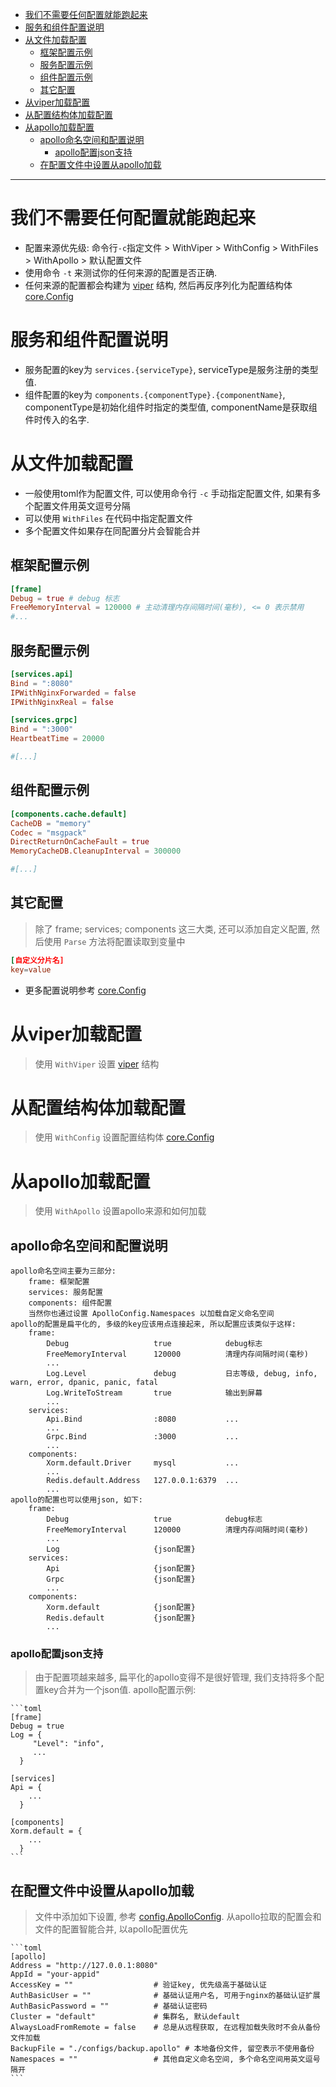 
<!-- TOC -->

- [我们不需要任何配置就能跑起来](#%E6%88%91%E4%BB%AC%E4%B8%8D%E9%9C%80%E8%A6%81%E4%BB%BB%E4%BD%95%E9%85%8D%E7%BD%AE%E5%B0%B1%E8%83%BD%E8%B7%91%E8%B5%B7%E6%9D%A5)
- [服务和组件配置说明](#%E6%9C%8D%E5%8A%A1%E5%92%8C%E7%BB%84%E4%BB%B6%E9%85%8D%E7%BD%AE%E8%AF%B4%E6%98%8E)
- [从文件加载配置](#%E4%BB%8E%E6%96%87%E4%BB%B6%E5%8A%A0%E8%BD%BD%E9%85%8D%E7%BD%AE)
    - [框架配置示例](#%E6%A1%86%E6%9E%B6%E9%85%8D%E7%BD%AE%E7%A4%BA%E4%BE%8B)
    - [服务配置示例](#%E6%9C%8D%E5%8A%A1%E9%85%8D%E7%BD%AE%E7%A4%BA%E4%BE%8B)
    - [组件配置示例](#%E7%BB%84%E4%BB%B6%E9%85%8D%E7%BD%AE%E7%A4%BA%E4%BE%8B)
    - [其它配置](#%E5%85%B6%E5%AE%83%E9%85%8D%E7%BD%AE)
- [从viper加载配置](#%E4%BB%8Eviper%E5%8A%A0%E8%BD%BD%E9%85%8D%E7%BD%AE)
- [从配置结构体加载配置](#%E4%BB%8E%E9%85%8D%E7%BD%AE%E7%BB%93%E6%9E%84%E4%BD%93%E5%8A%A0%E8%BD%BD%E9%85%8D%E7%BD%AE)
- [从apollo加载配置](#%E4%BB%8Eapollo%E5%8A%A0%E8%BD%BD%E9%85%8D%E7%BD%AE)
    - [apollo命名空间和配置说明](#apollo%E5%91%BD%E5%90%8D%E7%A9%BA%E9%97%B4%E5%92%8C%E9%85%8D%E7%BD%AE%E8%AF%B4%E6%98%8E)
        - [apollo配置json支持](#apollo%E9%85%8D%E7%BD%AEjson%E6%94%AF%E6%8C%81)
    - [在配置文件中设置从apollo加载](#%E5%9C%A8%E9%85%8D%E7%BD%AE%E6%96%87%E4%BB%B6%E4%B8%AD%E8%AE%BE%E7%BD%AE%E4%BB%8Eapollo%E5%8A%A0%E8%BD%BD)

<!-- /TOC -->
---

# 我们不需要任何配置就能跑起来

+ 配置来源优先级: 命令行`-c`指定文件 > WithViper > WithConfig > WithFiles > WithApollo > 默认配置文件
+ 使用命令 `-t` 来测试你的任何来源的配置是否正确.
+ 任何来源的配置都会构建为 [viper](https://github.com/spf13/viper) 结构, 然后再反序列化为配置结构体 [core.Config](../core/config.go)

# 服务和组件配置说明

+ 服务配置的key为 `services.{serviceType}`, serviceType是服务注册的类型值.
+ 组件配置的key为 `components.{componentType}.{componentName}`, componentType是初始化组件时指定的类型值, componentName是获取组件时传入的名字.

# 从文件加载配置

+ 一般使用toml作为配置文件, 可以使用命令行 `-c` 手动指定配置文件, 如果有多个配置文件用英文逗号分隔
+ 可以使用 `WithFiles` 在代码中指定配置文件
+ 多个配置文件如果存在同配置分片会智能合并

## 框架配置示例

```toml
[frame]
Debug = true # debug 标志
FreeMemoryInterval = 120000 # 主动清理内存间隔时间(毫秒), <= 0 表示禁用
#...
```

## 服务配置示例
```toml
[services.api]
Bind = ":8080"
IPWithNginxForwarded = false
IPWithNginxReal = false

[services.grpc]
Bind = ":3000"
HeartbeatTime = 20000

#[...]
```

## 组件配置示例
```toml
[components.cache.default]
CacheDB = "memory"
Codec = "msgpack"
DirectReturnOnCacheFault = true
MemoryCacheDB.CleanupInterval = 300000

#[...]
```

## 其它配置

> 除了 frame; services; components 这三大类, 还可以添加自定义配置, 然后使用 `Parse` 方法将配置读取到变量中

```toml
[自定义分片名]
key=value
```

+ 更多配置说明参考 [core.Config](../core/config.go)

# 从viper加载配置

> 使用 `WithViper` 设置 [viper](https://github.com/spf13/viper) 结构

# 从配置结构体加载配置

> 使用 `WithConfig` 设置配置结构体 [core.Config](../core/config.go)

# 从apollo加载配置

> 使用 `WithApollo` 设置apollo来源和如何加载

## apollo命名空间和配置说明

```text
apollo命名空间主要为三部分:
    frame: 框架配置
    services: 服务配置
    components: 组件配置
    当然你也通过设置 ApolloConfig.Namespaces 以加载自定义命名空间
apollo的配置是扁平化的, 多级的key应该用点连接起来, 所以配置应该类似于这样:
    frame:
        Debug                   true            debug标志
        FreeMemoryInterval      120000          清理内存间隔时间(毫秒)
        ...
        Log.Level               debug           日志等级, debug, info, warn, error, dpanic, panic, fatal
        Log.WriteToStream       true            输出到屏幕
        ...
    services:
        Api.Bind                :8080           ...
        ...
        Grpc.Bind               :3000           ...
        ...
    components:
        Xorm.default.Driver     mysql           ...
        ...
        Redis.default.Address   127.0.0.1:6379  ...
        ...
apollo的配置也可以使用json, 如下:
    frame:
        Debug                   true            debug标志
        FreeMemoryInterval      120000          清理内存间隔时间(毫秒)
        ...
        Log                     {json配置}
    services:
        Api                     {json配置}
        Grpc                    {json配置}
        ...
    components:
        Xorm.default            {json配置}
        Redis.default           {json配置}
        ...
```

### apollo配置json支持

> 由于配置项越来越多, 扁平化的apollo变得不是很好管理, 我们支持将多个配置key合并为一个json值. apollo配置示例:

    ```toml
    [frame]
    Debug = true
    Log = {
         "Level": "info",
         ...
      }
    
    [services]
    Api = {
        ...
      }
    
    [components]
    Xorm.default = {
        ...
      }
    ```

## 在配置文件中设置从apollo加载

> 文件中添加如下设置, 参考 [config.ApolloConfig](./apollo_sdk/sdk.go). 从apollo拉取的配置会和文件的配置智能合并, 以apollo配置优先

    ```toml
    [apollo]
    Address = "http://127.0.0.1:8080"
    AppId = "your-appid"
    AccessKey = ""                  # 验证key, 优先级高于基础认证
    AuthBasicUser = ""              # 基础认证用户名, 可用于nginx的基础认证扩展
    AuthBasicPassword = ""          # 基础认证密码
    Cluster = "default"             # 集群名, 默认default
    AlwaysLoadFromRemote = false    # 总是从远程获取, 在远程加载失败时不会从备份文件加载
    BackupFile = "./configs/backup.apollo" # 本地备份文件, 留空表示不使用备份
    Namespaces = ""                 # 其他自定义命名空间, 多个命名空间用英文逗号隔开
    ```

